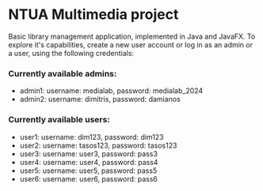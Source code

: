# NTUA Multimedia project
Basic library management application, implemented in Java and JavaFX.
To explore it's capabilities, create a new user account or log in as an admin or a user, 
using the following credentials:

### Currently available admins:
- admin1: username: medialab,  password: medialab_2024
- admin2: username: dimitris, password: damianos


### Currently available users:
- user1: username: dim123,  password: dim123
- user2: username: tasos123, password: tasos123
- user3: username: user3, password: pass3
- user4: username: user4, password: pass4
- user5: username: user5, password: pass5
- user6: username: user6, password: pass6
